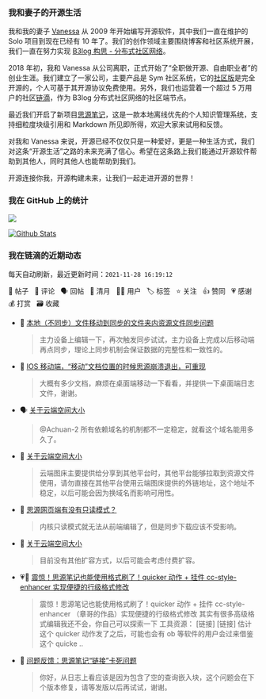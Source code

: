 ### 我和妻子的开源生活

我和我的妻子 [Vanessa](https://github.com/Vanessa219) 从 2009 年开始编写开源软件，其中我们一直在维护的 Solo 项目到现在已经有 10 年了。我们的创作领域主要围绕博客和社区系统开展，我们一直在努力实现 [B3log 构思 - 分布式社区网络](https://ld246.com/article/1546941897596)。

2018 年初，我和 Vanessa 从公司离职，正式开始了“全职做开源、自由职业者”的创业生涯。我们建立了一家公司，主要产品是 Sym 社区系统，它的[社区版](https://github.com/88250/symphony)是完全开源的，个人可基于其开源协议免费使用。另外，我们也运营着一个超过 5 万用户的社区[链滴](https://ld246.com)，作为 B3log 分布式社区网络的社区端节点。

最近我们开启了新项目[思源笔记](https://github.com/siyuan-note/siyuan)，这是一款本地离线优先的个人知识管理系统，支持细粒度块级引用和 Markdown 所见即所得，欢迎大家来试用和反馈。

对我和 Vanessa 来说，开源已经不仅仅只是一种爱好，更是一种生活方式，我们对这条“开源生活”之路的未来充满了信心。希望在这条路上我们能通过开源软件帮助到其他人，同时其他人也能帮助到我们。

开源连接你我，开源构建未来，让我们一起走进开源的世界！

### 我在 GitHub 上的统计

<a title="Hits" target="_blank" href="https://github.com/88250/88250"><img src="https://hits.b3log.org/88250/88250.svg"></a>

[![Github Stats](https://github-readme-stats.vercel.app/api?username=88250&theme=tokyonight&show_icons=true)](https://github.com/88250)

<!--events start -->

### 我在链滴的近期动态

每天自动刷新，最近更新时间：`2021-11-28 16:19:12`

📝 帖子 &nbsp; 💬 评论 &nbsp; 🗣 回帖 &nbsp; 🌙 清月 &nbsp; 👨‍💻 用户 &nbsp; 🏷️ 标签 &nbsp; ⭐️ 关注 &nbsp; 👍 赞同 &nbsp; 💗 感谢 &nbsp; 💰 打赏 &nbsp; 🗃 收藏

* 💬 [本地（不同步）文件移动到同步的文件夹内资源文件同步问题](https://ld246.com/article/1638007677051/comment/1638065651668#comments)

  > 主力设备上编辑一下，再次触发同步试试，主力设备上完成以后移动端再点同步，理论上同步机制会保证数据的完整性和一致性的。
* 💬 [IOS 移动端，“移动”文档位置的时候思源崩溃退出，可重现](https://ld246.com/article/1638037623692/comment/1638061258959#comments)

  > 大概有多少文档，麻烦在桌面端移动一下看看，并提供一下桌面端日志文件，谢谢。
* 🗣 [关于云端空间大小](https://ld246.com/article/1638023903294/comment/1638026435942#comments)

  > @Achuan-2 所有依赖域名的机制都不一定稳定，就看这个域名能用多久了。
* 💬 [关于云端空间大小](https://ld246.com/article/1638023903294/comment/1638026435942#comments)

  > 云端图床主要提供给分享到其他平台时，其他平台能够拉取到资源文件使用，请勿直接在其他平台使用云端图床提供的外链地址，这个地址不稳定，以后可能会因为换域名而影响可用性。
* 💬 [思源网页端有没有只读模式？](https://ld246.com/article/1638020792970/comment/1638026333785#comments)

  > 内核只读模式就无法从前端编辑了，但是同步下载应该不受影响。
* 💬 [关于云端空间大小](https://ld246.com/article/1638023903294/comment/1638026153901#comments)

  > 目前没有其他扩容方式，以后可能会考虑付费扩容。
* 💗📝 [震惊！思源笔记也能使用格式刷了！quicker 动作 + 挂件 cc-style-enhancer 实现便捷的行级格式修改](https://ld246.com/article/1638001584485)

  > 震惊！思源笔记也能使用格式刷了！quicker 动作 + 挂件 cc-style-enhancer （章哥的作品）实现便捷的行级格式修改 其实有很多高级格式编辑我还不会，你自己可以探索一下 工具资源： [链接] [链接] 估计这个 quicker 动作发了之后，可能也会有 ob 等软件的用户会过来借鉴这个 quicke ..
* 💬 [问题反馈：思源笔记“链接”卡死问题](https://ld246.com/article/1638016079008/comment/1638022188047#comments)

  > 你好，从日志上看应该是因为包含了空的查询嵌入块，这个问题会在下个版本修复，请等发版以后再试试，谢谢。


<!--events end -->
